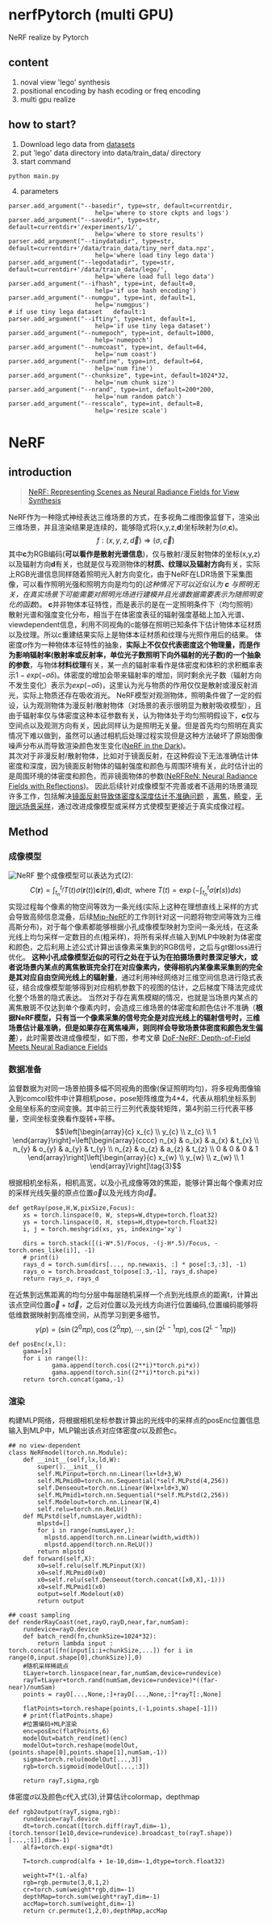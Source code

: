 # nerfPytorch (multi GPU)
NeRF realize by Pytorch  
## content  
1. noval view 'lego' synthesis  
2. positional encoding by hash ecoding or freq encoding  
3. multi gpu realize  

## how to start?  
1. Download lego data from [datasets](https://drive.google.com/drive/folders/128yBriW1IG_3NJ5Rp7APSTZsJqdJdfc1)  
2. put 'lego' data directory into data/train_data/ directory  
3. start command  
```
python main.py
```
4. parameters
```
parser.add_argument("--basedir", type=str, default=currentdir,
                        help='where to store ckpts and logs')
parser.add_argument("--savedir", type=str, default=currentdir+'/experiments/1/',
                        help='where to store results')
parser.add_argument("--tinydatadir", type=str, default=currentdir+'/data/train_data/tiny_nerf_data.npz',
                        help='where load tiny lego data')
parser.add_argument("--legodatadir", type=str, default=currentdir+'/data/train_data/lego/',
                        help='where load full lego data')
parser.add_argument("--ifhash", type=int, default=0,
                        help='if use hash encoding')     
parser.add_argument("--numgpu", type=int, default=1,
                        help='numgpus')     
# if use tiny lega dataset   default:1
parser.add_argument("--iftiny", type=int, default=1,
                        help='if use tiny lega dataset')  
parser.add_argument("--numepoch", type=int, default=1000,
                        help='numepoch') 
parser.add_argument("--numcoast", type=int, default=64,
                        help='num coast')  
parser.add_argument("--numfine", type=int, default=64,
                        help='num fine')  
parser.add_argument("--chunksize", type=int, default=1024*32,
                        help='num chunk size')    
parser.add_argument("--nrand", type=int, default=200*200,
                        help='num random patch')    
parser.add_argument("--resscale", type=int, default=8,
                        help='resize scale') 

```
# NeRF  
## introduction
> [NeRF: Representing Scenes as Neural Radiance Fields for View Synthesis](https://www.matthewtancik.com/nerf)

NeRF作为一种隐式神经表达三维场景的方式，在多视角二维图像监督下，渲染出三维场景，并且渲染结果是连续的，能够隐式将(x,y,z,**d**)坐标映射为($\sigma$,**c**)。$$f:(x,y,z,\vec{d})\Rightarrow(\sigma,\vec{c})\tag{1}$$其中**c**为RGB编码(**可以看作是散射光谱信息**)，仅与散射/漫反射物体的坐标(x,y,z)以及辐射方向**d**有关，也就是仅与观测物体的**材质、纹理以及辐射方向**有关，实际上RGB光谱信息同样随着照明光入射方向变化，由于NeRF在LDR场景下采集图像，可以看作照明光强和照明方向是均匀的(*这种情况下可以近似认为 **c** 与照明无关，在真实场景下可能需要对照明光场进行建模并且光谱数据需要表示为随照明变化的函数*)。  **c**并非物体本征特性，而是表示的是在一定照明条件下（均匀照明）散射光谱和强度变化分布，相当于在体密度表征的辐射强度基础上加入光谱、viewdependent信息，利用不同视角的c能够在照明已知条件下估计物体本征材质以及纹理。所以c重建结果实际上是物体本征材质和纹理与光照作用后的结果。
体密度$\sigma$作为一种物体本征特性的抽象，**实际上不仅仅代表密度这个物理量，而是作为影响辐射率(散射率或反射率，单位光子数照明下向外辐射的光子数)的一个抽象的参数**，与物体**材料纹理**有关，某一点的辐射率看作是体密度和体积的求积概率表示$1-exp(-\sigma\delta)$。体密度的增加会带来辐射率的增加，同时剩余光子数（辐射方向不发生变化）表示为$exp(-\sigma\delta)$，这里认为光与物质的作用仅仅是散射或漫反射消光，实际上物质还存在吸收消光。
NeRF模型对观测物体，照明条件做了一定的假设，认为观测物体为漫反射/散射物体（对场景的表示很明显为散射吸收模型），且由于辐射率仅与体密度这种本征参数有关，认为物体处于均匀照明假设下，**c**仅与空间点以及观测方向有关，因此同样认为是照明无关量。但是首先均匀照明在真实情况下难以做到，虽然可以通过相机后处理过程实现但是这种方法破坏了原始图像噪声分布从而导致渲染颜色发生变化([NeRF in the Dark](https://bmild.github.io/rawnerf/))。  
其次对于非漫反射/散射物体，比如对于镜面反射，在这种假设下无法准确估计体密度和深度，因为镜面反射物体的辐射强度和颜色与周围环境有关，此时估计出的是周围环境的体密度和颜色，而非镜面物体的参数([NeRFReN: Neural Radiance Fields with Reflections](https://bennyguo.github.io/nerfren/.))。
因此后续针对成像模型不完善或者不适用的场景涌现许多工作，包括解决[镜面反射导致体密度&深度估计不准确问题](https://bennyguo.github.io/nerfren/.)  ，[离焦]( https://github.com/zijinwuzijin/DoF-NeRF)，[畸变]( https://github.com/POSTECH-CVLab/SCNeRF )，[无限远场景采样](http://jonbarron.info/mipnerf360)，通过改进成像模型或采样方式使模型更接近于真实成像过程。
## Method
### 成像模型
![NeRF](1.png)
整个成像模型可以表达为式(2):$$C(\mathbf{r})=\int_{t_{n}}^{t_{f}} T(t) \sigma(\mathbf{r}(t)) \mathbf{c}(\mathbf{r}(t), \mathbf{d}) d t, \text { where } T(t)=\exp \left(-\int_{t_{n}}^{t} \sigma(\mathbf{r}(s)) d s\right) \tag{2} $$  实现过程每个像素的物空间等效为一条光线(实际上这种在理想直线上采样的方式会导致高频信息混叠，后续[Mip-NeRF](https://jonbarron.info/mipnerf/)的工作则针对这一问题将物空间等效为三维高斯分布)，对于每个像素都能够根据小孔成像模型映射为空间一条光线，在这条光线上均匀采样一定数目的点(粗采样)，将所有采样点输入到MLP中映射为体密度和颜色，之后利用上述公式计算出该像素采集到的RGB信号，之后与gt做loss进行优化。
**这种小孔成像模型近似的可行之处在于认为在拍摄场景时景深足够大，或者说场景内某点的离焦散斑完全打在对应像素内，使得相机内某像素采集到的完全是其对应自由空间光线上的辐射量**，通过利用神经网络对三维空间信息进行隐式表征，结合成像模型能够得到对应相机参数下的视图的估计，之后梯度下降法完成优化整个场景的隐式表达。
当然对于存在离焦模糊的情况，也就是当场景内某点的离焦散斑不仅达到单个像素内时，会造成三维场景的体密度和颜色估计不准确（**根据NeRF模型，只有当一个像素采集的信号完全是对应光线上的辐射信号时，三维场景估计最准确，但是如果存在离焦噪声，则同样会导致场景体密度和颜色发生偏差**），此时需要改进成像模型，如下图，参考文章 [DoF-NeRF: Depth-of-Field Meets Neural Radiance Fields]( https://github.com/zijinwuzijin/DoF-NeRF)


### 数据准备
监督数据为对同一场景拍摄多幅不同视角的图像(保证照明均匀)，将多视角图像输入到comcol软件中计算相机pose，pose矩阵维度为4*4，代表从相机坐标系到全局坐标系的空间变换。其中前三行三列代表旋转矩阵，第4列前三行代表平移量，空间坐标变换看作旋转+平移。$$\left[\begin{array}{c}
x_{c} \\
y_{c} \\
z_{c} \\
1
\end{array}\right]=\left[\begin{array}{cccc}
n_{x} & o_{x} & a_{x} & t_{x} \\
n_{y} & o_{y} & a_{y} & t_{y} \\
n_{z} & o_{z} & a_{z} & t_{z} \\
0 & 0 & 0 & 1
\end{array}\right]\left[\begin{array}{c}
x_{w} \\
y_{w} \\
z_{w} \\
1
\end{array}\right]\tag{3}$$

根据相机坐标系，相机高宽，以及小孔成像等效的焦距，能够计算出每个像素对应的采样光线矢量的原点位置$\vec o$以及光线方向$\vec d$。
```
def getRay(pose,H,W,pixSize,Focus):
    xs = torch.linspace(0, W, steps=W,dtype=torch.float32)
    ys = torch.linspace(0, H, steps=H,dtype=torch.float32)
    i, j = torch.meshgrid(xs, ys, indexing='xy')

    dirs = torch.stack([(i-W*.5)/Focus, -(j-H*.5)/Focus, -torch.ones_like(i)], -1)
    # print(i)
    rays_d = torch.sum(dirs[..., np.newaxis, :] * pose[:3,:3], -1)
    rays_o = torch.broadcast_to(pose[:3,-1], rays_d.shape)
    return rays_o, rays_d
```
在近焦到远焦距离的均匀分层中每层随机采样一个点到光线原点的距离t，计算出该点空间位置$\vec o+t\vec d$，之后对位置以及光线方向进行位置编码,位置编码能够将低维数据映射到高维空间，从而学习到更多细节。$$\gamma(p)=\left(\sin \left(2^{0} \pi p\right), \cos \left(2^{0} \pi p\right), \cdots, \sin \left(2^{L-1} \pi p\right), \cos \left(2^{L-1} \pi p\right)\right)$$  
```
def posEnc(x,l):
    gama=[x]
    for i in range(l):           
            gama.append(torch.cos((2**i)*torch.pi*x))
            gama.append(torch.sin((2**i)*torch.pi*x)) 
    return torch.concat(gama,-1)
```

### 渲染
构建MLP网络，将根据相机坐标参数计算出的光线中的采样点的posEnc位置信息输入到MLP中，MLP输出该点对应体密度$\sigma$以及颜色$c$。
```
## no view-dependent
class NeRFmodel(torch.nn.Module):
    def __init__(self,lx,ld,W):
        super().__init__()
        self.MLPinput=torch.nn.Linear(lx+ld+3,W)
        self.MLPmid0=torch.nn.Sequential(*self.MLPstd(4,256))
        self.Denseout=torch.nn.Linear(W+lx+ld+3,W)
        self.MLPmid1=torch.nn.Sequential(*self.MLPstd(2,256))      
        self.Modelout=torch.nn.Linear(W,4)
        self.relu=torch.nn.ReLU()
    def MLPstd(self,numsLayer,width):
        mlpstd=[]
        for i in range(numsLayer,):
          mlpstd.append(torch.nn.Linear(width,width))
          mlpstd.append(torch.nn.ReLU())
        return mlpstd
    def forward(self,X):
        x0=self.relu(self.MLPinput(X))
        x0=self.MLPmid0(x0)
        x0=self.relu(self.Denseout(torch.concat([x0,X],-1)))
        x0=self.MLPmid1(x0)
        output=self.Modelout(x0)
        return output

## coast sampling
def renderRayCoast(net,rayO,rayD,near,far,numSam):
    rundevice=rayO.device
    def batch_rend(fn,chunkSize=1024*32):
        return lambda input : torch.concat([fn(input[i:i+chunkSize,...]) for i in range(0,input.shape[0],chunkSize)],0)
    #随机采样稀疏点
    tLayer=torch.linspace(near,far,numSam,device=rundevice)
    rayT=tLayer+torch.rand(numSam,device=rundevice)*((far-near)/numSam)
    points = rayO[...,None,:]+rayD[...,None,:]*rayT[:,None]

    flatPoints=torch.reshape(points,(-1,points.shape[-1]))
    # print(flatPoints.shape)
    #位置编码+MLP渲染
    enc=posEnc(flatPoints,6)
    modelOut=batch_rend(net)(enc)
    modelOut=torch.reshape(modelOut,(points.shape[0],points.shape[1],numSam,-1))
    sigma=torch.relu(modelOut[...,3])
    rgb=torch.sigmoid(modelOut[...,:3])
 
    return rayT,sigma,rgb
```
体密度$\sigma$以及颜色$c$代入式(3),计算估计colormap，depthmap
```
def rgb2output(rayT,sigma,rgb):
    rundevice=rayT.device
    dt=torch.concat([torch.diff(rayT,dim=-1),(torch.tensor(1e10,device=rundevice).broadcast_to(rayT.shape))[...,:1]],dim=-1)
    alfa=torch.exp(-sigma*dt)

    T=torch.cumprod(alfa + 1e-10,dim=-1,dtype=torch.float32)

    weight=T*(1.-alfa)
    rgb=rgb.permute(3,0,1,2)
    cr=torch.sum(weight*rgb,dim=-1)
    depthMap=torch.sum(weight*rayT,dim=-1)
    accMap=torch.sum(weight,dim=-1)
    return cr.permute(1,2,0),depthMap,accMap
```

